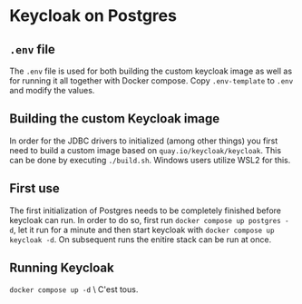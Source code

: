 # Keycloak on Postgres

## `.env` file
The `.env` file is used for both building the custom keycloak image as well as for running it all together with Docker compose.
Copy `.env-template` to `.env` and modify the values.

## Building the custom Keycloak image
In order for the JDBC drivers to initialized (among other things) you first need to build a custom image based on `quay.io/keycloak/keycloak`. This can be done by executing `./build.sh`. Windows users utilize WSL2 for this. 

## First use
The first initialization of Postgres needs to be completely finished before keycloak can run. 
In order to do so, first run `docker compose up postgres -d`, let it run for a minute and then start keycloak with `docker compose up keycloak -d`. On subsequent runs the enitire stack can be run at once.

## Running Keycloak
`docker compose up -d` \ 
C'est tous.
